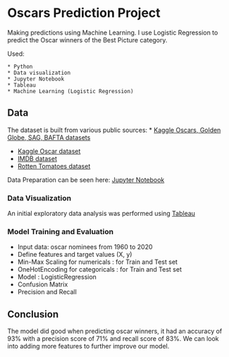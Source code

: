 # Oscars Prediction Project

Making predictions using Machine Learning. I use Logistic Regression to predict the Oscar winners of the Best Picture category.

Used:

	* Python
	* Data visualization
	* Jupyter Notebook
	* Tableau
	* Machine Learning (Logistic Regression)
  
 ## Data
 The dataset is built from various public sources:
	* [Kaggle Oscars, Golden Globe, SAG, BAFTA datasets](https://www.kaggle.com/datasets/unanimad)
  * [Kaggle Oscar dataset](https://www.kaggle.com/datasets/matevaradi/oscar-prediction-dataset)
  * [IMDB dataset](https://www.imdb.com/interfaces/)
  * [Rotten Tomatoes dataset](https://www.kaggle.com/datasets/stefanoleone992/rotten-tomatoes-movies-and-critic-reviews-dataset)
 
 Data Preparation can be seen here: [Jupyter Notebook](https://github.com/seyesij/oscars_prediction_project/blob/main/data_preparation.ipynb)
 
### Data Visualization
An initial exploratory data analysis was performed using [Tableau](https://public.tableau.com/app/profile/adeseye.sijuwade/viz/OscarPredictionsAnalysis/Oscars_Prediction_Project)

### Model Training and Evaluation
- Input data: oscar nominees from 1960 to 2020 
- Define features and target values (X, y)
- Min-Max Scaling for numericals : for Train and Test set
- OneHotEncoding for categoricals : for Train and Test set
- Model : LogisticRegression
- Confusion Matrix
- Precision and Recall

## Conclusion
The model did good when predicting oscar winners, it had an accuracy of 93% with a precision score of 71% and recall score of 83%. We can look into adding more features to further improve our model.



 
 

